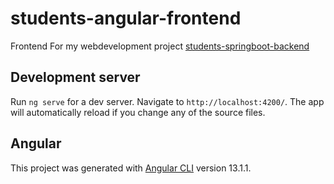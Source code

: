 
# students-angular-frontend

Frontend For my webdevelopment project [students-springboot-backend](https://github.com/Samate99/students-springboot-backend)


## Development server

Run `ng serve` for a dev server. Navigate to `http://localhost:4200/`. The app will automatically reload if you change any of the source files.

## Angular 

This project was generated with [Angular CLI](https://github.com/angular/angular-cli) version 13.1.1.
